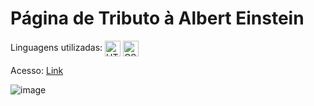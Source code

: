 # Página de Tributo à Albert Einstein

Linguagens utilizadas: 
<img align="center" alt="HTML" height="25" src="https://img.shields.io/badge/HTML5-E34F26?style=for-the-badge&logo=html5&logoColor=white">
<img align="center" alt="CSS" height="25" src="https://img.shields.io/badge/CSS3-1572B6?style=for-the-badge&logo=css3&logoColor=white">

Acesso: <a href="https://matheeusgomes.github.io/tribute-einstein/">Link</a>

![image](https://user-images.githubusercontent.com/10269675/194665541-b5bc6af2-3f5f-494e-a241-8ca2ce3f71b5.png)
